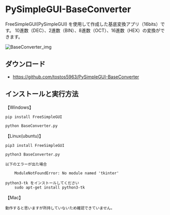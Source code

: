 # PySimpleGUI-BaseConverter

FreeSimpleGUI(PySimpleGUI) を使用して作成した基底変換アプリ（16bits）です。
10進数（DEC）、2進数（BIN）、8進数（OCT）、16進数（HEX）の変換ができます。

![BaseConverter_img](https://user-images.githubusercontent.com/15520094/147896117-3c4c070e-8bd6-489a-9a37-1921a5a81345.gif)

ダウンロード
------------

* https://github.com/tostos5963/PySimpleGUI-BaseConverter


インストールと実行方法
----------------------

【Windows】

    pip install FreeSimpleGUI

    python BaseConverter.py

【Linux(ubuntu)】

    pip3 install FreeSimpleGUI

    python3 BaseConverter.py

    以下のエラーが出た場合    

        ModuleNotFoundError: No module named 'tkinter'

    python3-tk をインストールしてください
        sudo apt-get install python3-tk

【Mac】

    動作すると思いますが所持していないため確認できていません。


